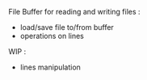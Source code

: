 File Buffer for reading and writing files :
- load/save file to/from buffer
- operations on lines

WIP : 
- lines manipulation
